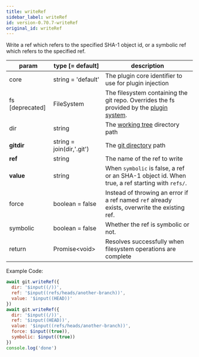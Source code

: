 ```yaml
---
title: writeRef
sidebar_label: writeRef
id: version-0.70.7-writeRef
original_id: writeRef
---
```


Write a ref which refers to the specified SHA-1 object id, or a symbolic ref which refers to the specified ref.

| param           | type [= default]          | description                                                                                               |
| --------------- | ------------------------- | --------------------------------------------------------------------------------------------------------- |
| core            | string = 'default'        | The plugin core identifier to use for plugin injection                                                    |
| fs [deprecated] | FileSystem                | The filesystem containing the git repo. Overrides the fs provided by the [plugin system](./plugin_fs.md). |
| dir             | string                    | The [working tree](dir-vs-gitdir.md) directory path                                                       |
| **gitdir**      | string = join(dir,'.git') | The [git directory](dir-vs-gitdir.md) path                                                                |
| **ref**         | string                    | The name of the ref to write                                                                              |
| **value**       | string                    | When `symbolic` is false, a ref or an SHA-1 object id. When true, a ref starting with `refs/`.            |
| force           | boolean = false           | Instead of throwing an error if a ref named `ref` already exists, overwrite the existing ref.             |
| symbolic        | boolean = false           | Whether the ref is symbolic or not.                                                                       |
| return          | Promise\<void\>           | Resolves successfully when filesystem operations are complete                                             |

Example Code:

```js live
await git.writeRef({
  dir: '$input((/))',
  ref: '$input((refs/heads/another-branch))',
  value: '$input((HEAD))'
})
await git.writeRef({
  dir: '$input((/))',
  ref: '$input((HEAD))',
  value: '$input((refs/heads/another-branch))',
  force: $input((true)),
  symbolic: $input((true))
})
console.log('done')
```

<script>
(function rewriteEditLink() {
  const el = document.querySelector('a.edit-page-link.button');
  if (el) {
    el.href = 'https://github.com/isomorphic-git/isomorphic-git/edit/main/src/commands/writeRef.js';
  }
})();
</script>